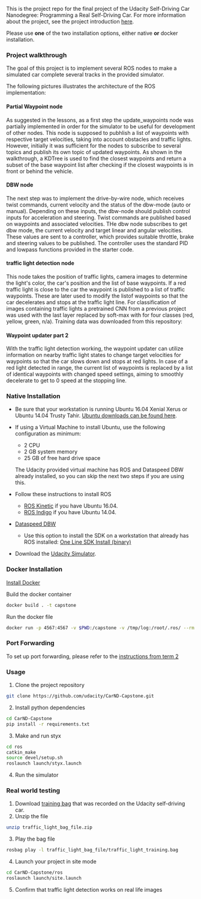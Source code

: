 This is the project repo for the final project of the Udacity Self-Driving Car Nanodegree: Programming a Real Self-Driving Car. For more information about the project, see the project introduction [here](https://classroom.udacity.com/nanodegrees/nd013/parts/6047fe34-d93c-4f50-8336-b70ef10cb4b2/modules/e1a23b06-329a-4684-a717-ad476f0d8dff/lessons/462c933d-9f24-42d3-8bdc-a08a5fc866e4/concepts/5ab4b122-83e6-436d-850f-9f4d26627fd9).

Please use **one** of the two installation options, either native **or** docker installation.

### Project walkthrough
The goal of this project is to implement several ROS nodes to make a simulated car complete several tracks in the provided simulator.

The following pictures illustrates the architecture of the ROS implementation:


#### Partial Waypoint node
As suggested in the lessons, as a first step the update_waypoints node was partially implemented in order for the simulator to be useful for development of other nodes.
This node is supposed to pubhlish a list of waypoints with respective target velocities, taking into account obstacles and traffic lights. However, initially it was sufficient
for the nodes to subscribe to several topics and publish its own topic of updated waypoints.
As shown in the walkthrough, a KDTree is used to find the closest waypoints and return a subset of the base waypoint list after checking if the closest waypoints is in front or behind the vehicle.

#### DBW node
The next step was to implement the drive-by-wire node, which receives twist commands, current velocity and the status of the dbw-mode (auto or manual). Depending on these inputs, the dbw-node should
publish control inputs for acceleration and steering. Twist commands are published based on waypoints and associated velocities.
THe dbw node subscribes to get dbw mode, the current velocity and target linear and angular velocities. These values are sent to a controller, which provides suitable throttle, brake and steering values to
be published.
The controller uses the standard PID and lowpass functions provided in the starter code. 

#### traffic light detection node
This node takes the position of traffic lights, camera images to determine the light's color, the car's position and the list of base waypoints. If a red traffic light is close to the car the waypoint
is published to a list of traffic waypoints. These are later used to modify the listof waypoints so that the car decelerates and stops at the traffic light line.
For classification of images containing traffic lights a pretrained CNN from a previous project was used with the last layer replaced by soft-max with for four classes (red, yellow, green, n/a).
Training data was downloaded from this repository:


#### Waypoint updater part 2
With the traffic light detection working, the waypoint updater can utilize information on nearby traffic light states to change target velocities for waypoints so that the car slows down and stops at red lights.
In case of a red light detected in range, the current list of waypoints is replaced by a list of identical waypoints with changed speed settings, aiming to smoothly decelerate to get to 0 speed at the
stopping line.




### Native Installation

* Be sure that your workstation is running Ubuntu 16.04 Xenial Xerus or Ubuntu 14.04 Trusty Tahir. [Ubuntu downloads can be found here](https://www.ubuntu.com/download/desktop).
* If using a Virtual Machine to install Ubuntu, use the following configuration as minimum:
  * 2 CPU
  * 2 GB system memory
  * 25 GB of free hard drive space

  The Udacity provided virtual machine has ROS and Dataspeed DBW already installed, so you can skip the next two steps if you are using this.

* Follow these instructions to install ROS
  * [ROS Kinetic](http://wiki.ros.org/kinetic/Installation/Ubuntu) if you have Ubuntu 16.04.
  * [ROS Indigo](http://wiki.ros.org/indigo/Installation/Ubuntu) if you have Ubuntu 14.04.
* [Dataspeed DBW](https://bitbucket.org/DataspeedInc/dbw_mkz_ros)
  * Use this option to install the SDK on a workstation that already has ROS installed: [One Line SDK Install (binary)](https://bitbucket.org/DataspeedInc/dbw_mkz_ros/src/81e63fcc335d7b64139d7482017d6a97b405e250/ROS_SETUP.md?fileviewer=file-view-default)
* Download the [Udacity Simulator](https://github.com/udacity/CarND-Capstone/releases).

### Docker Installation
[Install Docker](https://docs.docker.com/engine/installation/)

Build the docker container
```bash
docker build . -t capstone
```

Run the docker file
```bash
docker run -p 4567:4567 -v $PWD:/capstone -v /tmp/log:/root/.ros/ --rm -it capstone
```

### Port Forwarding
To set up port forwarding, please refer to the [instructions from term 2](https://classroom.udacity.com/nanodegrees/nd013/parts/40f38239-66b6-46ec-ae68-03afd8a601c8/modules/0949fca6-b379-42af-a919-ee50aa304e6a/lessons/f758c44c-5e40-4e01-93b5-1a82aa4e044f/concepts/16cf4a78-4fc7-49e1-8621-3450ca938b77)

### Usage

1. Clone the project repository
```bash
git clone https://github.com/udacity/CarND-Capstone.git
```

2. Install python dependencies
```bash
cd CarND-Capstone
pip install -r requirements.txt
```
3. Make and run styx
```bash
cd ros
catkin_make
source devel/setup.sh
roslaunch launch/styx.launch
```
4. Run the simulator

### Real world testing
1. Download [training bag](https://s3-us-west-1.amazonaws.com/udacity-selfdrivingcar/traffic_light_bag_file.zip) that was recorded on the Udacity self-driving car.
2. Unzip the file
```bash
unzip traffic_light_bag_file.zip
```
3. Play the bag file
```bash
rosbag play -l traffic_light_bag_file/traffic_light_training.bag
```
4. Launch your project in site mode
```bash
cd CarND-Capstone/ros
roslaunch launch/site.launch
```
5. Confirm that traffic light detection works on real life images
